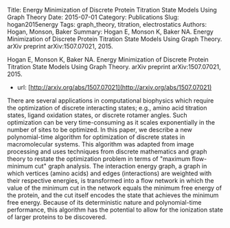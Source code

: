 Title: Energy Minimization of Discrete Protein Titration State Models Using Graph Theory
Date: 2015-07-01
Category: Publications
Slug: hogan2015energy
Tags: graph_theory, titration, electrostatics
Authors: Hogan, Monson, Baker
Summary: Hogan E, Monson K, Baker NA. Energy Minimization of Discrete Protein Titration State Models Using Graph Theory. arXiv preprint arXiv:1507.07021, 2015. 

Hogan E, Monson K, Baker NA. Energy Minimization of Discrete Protein Titration State Models Using Graph Theory. arXiv preprint arXiv:1507.07021, 2015. 

* url: [http://arxiv.org/abs/1507.07021](http://arxiv.org/abs/1507.07021)

There are several applications in computational biophysics which require the optimization of discrete interacting states; e.g., amino acid titration states, ligand oxidation states, or discrete rotamer angles. Such optimization can be very time-consuming as it scales exponentially in the number of sites to be optimized. In this paper, we describe a new polynomial-time algorithm for optimization of discrete states in macromolecular systems. This algorithm was adapted from image processing and uses techniques from discrete mathematics and graph theory to restate the optimization problem in terms of "maximum flow-minimum cut" graph analysis. The interaction energy graph, a graph in which vertices (amino acids) and edges (interactions) are weighted with their respective energies, is transformed into a flow network in which the value of the minimum cut in the network equals the minimum free energy of the protein, and the cut itself encodes the state that achieves the minimum free energy. Because of its deterministic nature and polynomial-time performance, this algorithm has the potential to allow for the ionization state of larger proteins to be discovered.

